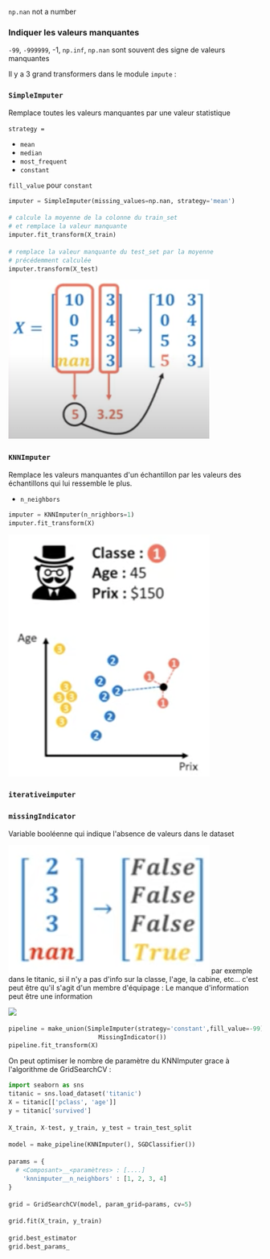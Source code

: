 `np.nan` not a number

### Indiquer les valeurs manquantes

`-99`, `-999999`, -1, `np.inf`, `np.nan` sont souvent des signe de valeurs manquantes

Il y a 3 grand transformers dans le module `impute` :
### `SimpleImputer`
Remplace toutes les valeurs manquantes par une valeur statistique

`strategy =`
- `mean`
- `median`
- `most_frequent`
- `constant`

`fill_value` pour `constant`

```python
imputer = SimpleImputer(missing_values=np.nan, strategy='mean')

# calcule la moyenne de la colonne du train_set
# et remplace la valeur manquante
imputer.fit_transform(X_train)

# remplace la valeur manquante du test_set par la moyenne
# précédemment calculée
imputer.transform(X_test)
```

![Remplace la valeur manquante par la moyenne](img/machine_learning/imputer/mean.png)
### `KNNImputer`
Remplace les valeurs manquantes d'un échantillon par les valeurs des échantillons qui lui ressemble le plus.

- `n_neighbors`

```python
imputer = KNNImputer(n_nrighbors=1)
imputer.fit_transform(X)
```

![](img/machine_learning/imputer/KNNImputer.png)
### `iterativeimputer`


### `missingIndicator`
Variable booléenne qui indique l'absence de valeurs dans le dataset

![](img/machine_learning/imputer/missingIndicator.png)
par exemple dans le titanic, si il n'y a pas d'info sur la classe, l'age, la cabine, etc... c'est peut être qu'il s'agit d'un membre d'équipage :
Le manque d'information peut être une information

![](img/machine_learning/imputer/missingIndicator2.png)

```python
pipeline = make_union(SimpleImputer(strategy='constant',fill_value=-99),
					     MissingIndicator())
pipeline.fit_transform(X)
```

On peut optimiser le nombre de paramètre du KNNImputer grace à l'algorithme de GridSearchCV :

```python
import seaborn as sns
titanic = sns.load_dataset('titanic')
X = titanic[['pclass', 'age']]
y = titanic['survived']

X_train, X-test, y_train, y_test = train_test_split

model = make_pipeline(KNNImputer(), SGDClassifier())

params = {
  # <Composant>__<paramètres> : [....]
	'knnimputer__n_neighbors' : [1, 2, 3, 4]
}

grid = GridSearchCV(model, param_grid=params, cv=5)

grid.fit(X_train, y_train)

grid.best_estimator
grid.best_params_


```

